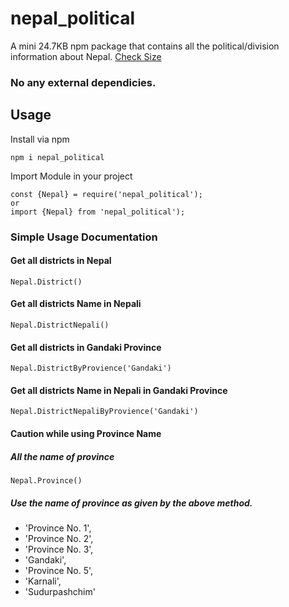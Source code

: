 # nepal_political

A mini 24.7KB npm package that contains all the political/division information about Nepal. [Check Size](https://bundlephobia.com/result?p=nepal_political@1.1.0)

### No any external dependicies. 
## Usage

Install via npm 
```
npm i nepal_political
``` 

Import Module in your project
```
const {Nepal} = require('nepal_political');
or
import {Nepal} from 'nepal_political');
```

### Simple Usage Documentation

#### Get all districts in Nepal

```
Nepal.District()
```

#### Get all districts Name in Nepali

```
Nepal.DistrictNepali()
```

#### Get all districts in Gandaki Province
```
Nepal.DistrictByProvience('Gandaki')
``` 
#### Get all districts Name in Nepali in Gandaki Province
```
Nepal.DistrictNepaliByProvience('Gandaki')
```

#### Caution while using Province Name
##### All the name of province 
```
Nepal.Province()
```
##### Use the name of province as given by the above method.
* 'Province No. 1',
* 'Province No. 2',
* 'Province No. 3',
* 'Gandaki',
* 'Province No. 5',
* 'Karnali',
* 'Sudurpashchim' 
